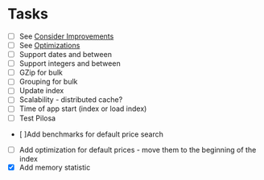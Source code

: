 # Tasks
* [ ] See [Consider Improvements](design.md)
* [ ] See [Optimizations](optimizations.md)
* [ ] Support dates and between
* [ ] Support integers and between
* [ ] GZip for bulk
* [ ] Grouping for bulk
* [ ] Update index
* [ ] Scalability - distributed cache?
* [ ] Time of app start (index or load index)
* [ ] Test Pilosa
* [ ]Add benchmarks for default price search
* [ ] Add optimization for default prices - move them to the beginning of the index
* [x] Add memory statistic